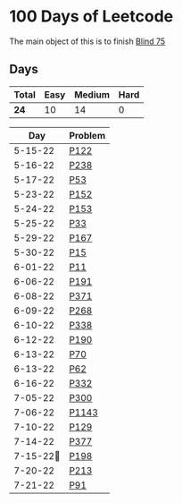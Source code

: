 # 100 Days of Leetcode

The main object of this is to finish [Blind 75](https://leetcode.com/discuss/general-discussion/460599/blind-75-leetcode-questions)

## Days

| Total  | Easy | Medium | Hard |
| ------ | ---- | ------ | ---- |
| **24** | 10   | 14     | 0    |


| Day       | Problem                                                                     |
| --------- | --------------------------------------------------------------------------- |
| 5-15-22   | [P122](https://leetcode.com/problems/best-time-to-buy-and-sell-stock/)      |
| 5-16-22   | [P238](https://leetcode.com/problems/product-of-array-except-self/)         |
| 5-17-22   | [P53](https://leetcode.com/problems/maximum-subarray/)                      |
| 5-23-22   | [P152](https://leetcode.com/problems/maximum-product-subarray/)             |
| 5-24-22   | [P153](https://leetcode.com/problems/find-minimum-in-rotated-sorted-array/) |
| 5-25-22   | [P33](https://leetcode.com/problems/search-in-rotated-sorted-array/)        |
| 5-29-22   | [P167](https://leetcode.com/problems/two-sum-ii-input-array-is-sorted/)     |
| 5-30-22   | [P15](https://leetcode.com/problems/3sum/)                                  |
| 6-01-22   | [P11](https://leetcode.com/problems/container-with-most-water/)             |
| 6-06-22   | [P191](https://leetcode.com/problems/number-of-1-bits/)                     |
| 6-08-22   | [P371](https://leetcode.com/problems/sum-of-two-integers/)                  |
| 6-09-22   | [P268](https://leetcode.com/problems/missing-number/)                       |
| 6-10-22   | [P338](https://leetcode.com/problems/counting-bits/)                        |
| 6-12-22   | [P190](https://leetcode.com/problems/reverse-bits/submissions/)             |
| 6-13-22   | [P70](https://leetcode.com/problems/climbing-stairs/)                       |
| 6-13-22   | [P62](https://leetcode.com/problems/unique-paths/)                          |
| 6-16-22   | [P332](https://leetcode.com/problems/coin-change/)                          |
| 7-05-22   | [P300](https://leetcode.com/problems/longest-increasing-subsequence/)       |
| 7-06-22   | [P1143](https://leetcode.com/problems/longest-common-subsequence/)          |
| 7-10-22   | [P129](https://leetcode.com/problems/word-break/)                           |
| 7-14-22   | [P377](https://leetcode.com/problems/combination-sum-iv/)                   |
| 7-15-22🎂 | [P198](https://leetcode.com/problems/house-robber/)                         |
| 7-20-22   | [P213](https://leetcode.com/problems/house-robber-ii/)                      |
| 7-21-22   | [P91](https://leetcode.com/problems/decode-ways/)                           | 
